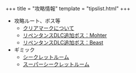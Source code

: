 +++
title = "攻略情報"
template = "tipslist.html"
+++

- 攻略ルート、ボス等
	+ [クリアマークについて](/Tips/clearmark/ "クリアマークについて")
	+ [リペンタンスDLC追加ボス：Mohter](/Tips/boss_mother/ "リペンタンス追加ボス：Mother")
	+ [リペンタンスDLC追加ボス：Beast](/Tips/boss_beast/ "リペンタンス追加ボス：Beast")
- ギミック
	+ [シークレットルーム](/Tips/secret_room/ "シークレットルーム")
	+ [スーパーシークレットルーム](/Tips/supersecret_room/ "スーパーシークレットルーム")

